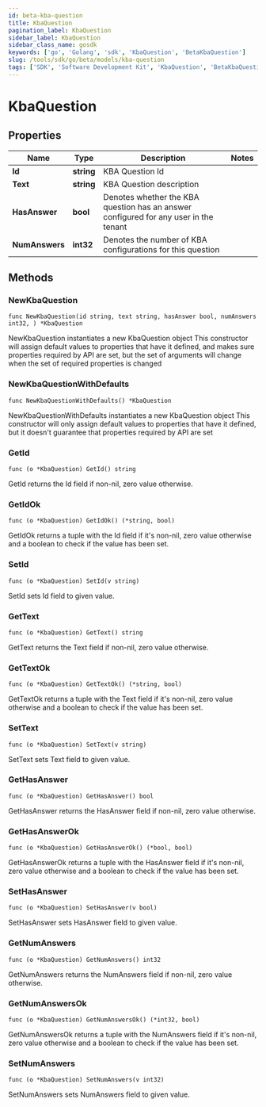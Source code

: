 ```yaml
---
id: beta-kba-question
title: KbaQuestion
pagination_label: KbaQuestion
sidebar_label: KbaQuestion
sidebar_class_name: gosdk
keywords: ['go', 'Golang', 'sdk', 'KbaQuestion', 'BetaKbaQuestion']
slug: /tools/sdk/go/beta/models/kba-question
tags: ['SDK', 'Software Development Kit', 'KbaQuestion', 'BetaKbaQuestion']
---
```


# KbaQuestion

## Properties

| Name | Type | Description | Notes |
| --- | --- | --- | --- |
| **Id** | **string** | KBA Question Id |
| **Text** | **string** | KBA Question description |
| **HasAnswer** | **bool** | Denotes whether the KBA question has an answer configured for any user in the tenant |
| **NumAnswers** | **int32** | Denotes the number of KBA configurations for this question |

## Methods

### NewKbaQuestion

`func NewKbaQuestion(id string, text string, hasAnswer bool, numAnswers int32, ) *KbaQuestion`

NewKbaQuestion instantiates a new KbaQuestion object This constructor will assign default values to properties that have it defined, and makes sure properties required by API are set, but the set of arguments will change when the set of required properties is changed

### NewKbaQuestionWithDefaults

`func NewKbaQuestionWithDefaults() *KbaQuestion`

NewKbaQuestionWithDefaults instantiates a new KbaQuestion object This constructor will only assign default values to properties that have it defined, but it doesn't guarantee that properties required by API are set

### GetId

`func (o *KbaQuestion) GetId() string`

GetId returns the Id field if non-nil, zero value otherwise.

### GetIdOk

`func (o *KbaQuestion) GetIdOk() (*string, bool)`

GetIdOk returns a tuple with the Id field if it's non-nil, zero value otherwise and a boolean to check if the value has been set.

### SetId

`func (o *KbaQuestion) SetId(v string)`

SetId sets Id field to given value.

### GetText

`func (o *KbaQuestion) GetText() string`

GetText returns the Text field if non-nil, zero value otherwise.

### GetTextOk

`func (o *KbaQuestion) GetTextOk() (*string, bool)`

GetTextOk returns a tuple with the Text field if it's non-nil, zero value otherwise and a boolean to check if the value has been set.

### SetText

`func (o *KbaQuestion) SetText(v string)`

SetText sets Text field to given value.

### GetHasAnswer

`func (o *KbaQuestion) GetHasAnswer() bool`

GetHasAnswer returns the HasAnswer field if non-nil, zero value otherwise.

### GetHasAnswerOk

`func (o *KbaQuestion) GetHasAnswerOk() (*bool, bool)`

GetHasAnswerOk returns a tuple with the HasAnswer field if it's non-nil, zero value otherwise and a boolean to check if the value has been set.

### SetHasAnswer

`func (o *KbaQuestion) SetHasAnswer(v bool)`

SetHasAnswer sets HasAnswer field to given value.

### GetNumAnswers

`func (o *KbaQuestion) GetNumAnswers() int32`

GetNumAnswers returns the NumAnswers field if non-nil, zero value otherwise.

### GetNumAnswersOk

`func (o *KbaQuestion) GetNumAnswersOk() (*int32, bool)`

GetNumAnswersOk returns a tuple with the NumAnswers field if it's non-nil, zero value otherwise and a boolean to check if the value has been set.

### SetNumAnswers

`func (o *KbaQuestion) SetNumAnswers(v int32)`

SetNumAnswers sets NumAnswers field to given value.
